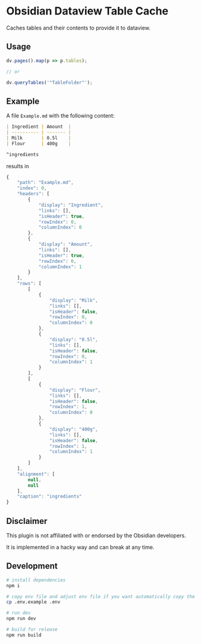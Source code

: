 # Obsidian Dataview Table Cache

Caches tables and their contents to provide it to dataview.

## Usage

```js
dv.pages().map(p => p.tables);

// or

dv.queryTables('"TableFolder"');
```

## Example

A file `Example.md` with the following content:

```markdown
| Ingredient | Amount  |
| ---------- | ------- |
| Milk       | 0.5l    |
| Flour      | 400g    |

^ingredients
```

results in

```js
{
    "path": "Example.md",
    "index": 0,
    "headers": [
        {
            "display": "Ingredient",
            "links": [],
            "isHeader": true,
            "rowIndex": 0,
            "columnIndex": 0
        },
        {
            "display": "Amount",
            "links": [],
            "isHeader": true,
            "rowIndex": 0,
            "columnIndex": 1
        }
    ],
    "rows": [
        [
            {
                "display": "Milk",
                "links": [],
                "isHeader": false,
                "rowIndex": 0,
                "columnIndex": 0
            },
            {
                "display": "0.5l",
                "links": [],
                "isHeader": false,
                "rowIndex": 0,
                "columnIndex": 1
            }
        ],
        [
            {
                "display": "Flour",
                "links": [],
                "isHeader": false,
                "rowIndex": 1,
                "columnIndex": 0
            },
            {
                "display": "400g",
                "links": [],
                "isHeader": false,
                "rowIndex": 1,
                "columnIndex": 1
            }
        ]
    ],
    "alignment": [
        null,
        null
    ],
    "caption": "ingredients"
}
```

## Disclaimer

This plugin is not affiliated with or endorsed by the Obsidian developers.

It is implemented in a hacky way and can break at any time.

## Development

```sh
# install dependencies
npm i

# copy env file and adjust env file if you want automatically copy the plugin to a specified vault
cp .env.example .env

# run dev
npm run dev

# build for release
npm run build
```
